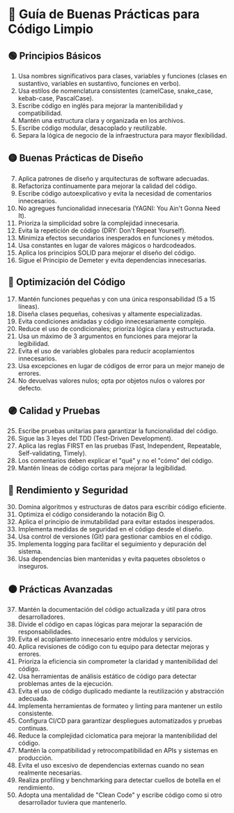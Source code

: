 # 📌 Guía de Buenas Prácticas para Código Limpio

## 🟢 Principios Básicos
1. Usa nombres significativos para clases, variables y funciones (clases en sustantivo, variables en sustantivo, funciones en verbo).
2. Usa estilos de nomenclatura consistentes (camelCase, snake_case, kebab-case, PascalCase).
3. Escribe código en inglés para mejorar la mantenibilidad y compatibilidad.
4. Mantén una estructura clara y organizada en los archivos.
5. Escribe código modular, desacoplado y reutilizable.
6. Separa la lógica de negocio de la infraestructura para mayor flexibilidad.

## 🟡 Buenas Prácticas de Diseño
7. Aplica patrones de diseño y arquitecturas de software adecuadas.
8. Refactoriza continuamente para mejorar la calidad del código.
9. Escribe código autoexplicativo y evita la necesidad de comentarios innecesarios.
10. No agregues funcionalidad innecesaria (YAGNI: You Ain't Gonna Need It).
11. Prioriza la simplicidad sobre la complejidad innecesaria.
12. Evita la repetición de código (DRY: Don't Repeat Yourself).
13. Minimiza efectos secundarios inesperados en funciones y métodos.
14. Usa constantes en lugar de valores mágicos o hardcodeados.
15. Aplica los principios SOLID para mejorar el diseño del código.
16. Sigue el Principio de Demeter y evita dependencias innecesarias.

## 🔵 Optimización del Código
17. Mantén funciones pequeñas y con una única responsabilidad (5 a 15 líneas).
18. Diseña clases pequeñas, cohesivas y altamente especializadas.
19. Evita condiciones anidadas y código innecesariamente complejo.
20. Reduce el uso de condicionales; prioriza lógica clara y estructurada.
21. Usa un máximo de 3 argumentos en funciones para mejorar la legibilidad.
22. Evita el uso de variables globales para reducir acoplamientos innecesarios.
23. Usa excepciones en lugar de códigos de error para un mejor manejo de errores.
24. No devuelvas valores nulos; opta por objetos nulos o valores por defecto.

## 🟣 Calidad y Pruebas
25. Escribe pruebas unitarias para garantizar la funcionalidad del código.
26. Sigue las 3 leyes del TDD (Test-Driven Development).
27. Aplica las reglas FIRST en las pruebas (Fast, Independent, Repeatable, Self-validating, Timely).
28. Los comentarios deben explicar el "qué" y no el "cómo" del código.
29. Mantén líneas de código cortas para mejorar la legibilidad.

## 🔴 Rendimiento y Seguridad
30. Domina algoritmos y estructuras de datos para escribir código eficiente.
31. Optimiza el código considerando la notación Big O.
32. Aplica el principio de inmutabilidad para evitar estados inesperados.
33. Implementa medidas de seguridad en el código desde el diseño.
34. Usa control de versiones (Git) para gestionar cambios en el código.
35. Implementa logging para facilitar el seguimiento y depuración del sistema.
36. Usa dependencias bien mantenidas y evita paquetes obsoletos o inseguros.

## ⚫ Prácticas Avanzadas
37. Mantén la documentación del código actualizada y útil para otros desarrolladores.
38. Divide el código en capas lógicas para mejorar la separación de responsabilidades.
39. Evita el acoplamiento innecesario entre módulos y servicios.
40. Aplica revisiones de código con tu equipo para detectar mejoras y errores.
41. Prioriza la eficiencia sin comprometer la claridad y mantenibilidad del código.
42. Usa herramientas de análisis estático de código para detectar problemas antes de la ejecución.
43. Evita el uso de código duplicado mediante la reutilización y abstracción adecuada.
44. Implementa herramientas de formateo y linting para mantener un estilo consistente.
45. Configura CI/CD para garantizar despliegues automatizados y pruebas continuas.
46. Reduce la complejidad ciclomatica para mejorar la mantenibilidad del código.
47. Mantén la compatibilidad y retrocompatibilidad en APIs y sistemas en producción.
48. Evita el uso excesivo de dependencias externas cuando no sean realmente necesarias.
49. Realiza profiling y benchmarking para detectar cuellos de botella en el rendimiento.
50. Adopta una mentalidad de "Clean Code" y escribe código como si otro desarrollador tuviera que mantenerlo.
